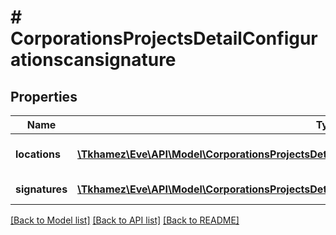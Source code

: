 # # CorporationsProjectsDetailConfigurationscansignature

## Properties

Name | Type | Description | Notes
------------ | ------------- | ------------- | -------------
**locations** | [**\Tkhamez\Eve\API\Model\CorporationsProjectsDetailConfigurationcapturefwcomplexLocationsInner[]**](CorporationsProjectsDetailConfigurationcapturefwcomplexLocationsInner.md) | Locations of signatures | [optional]
**signatures** | [**\Tkhamez\Eve\API\Model\CorporationsProjectsDetailConfigurationmatchersignature[]**](CorporationsProjectsDetailConfigurationmatchersignature.md) | Signatures to scan | [optional]

[[Back to Model list]](../../README.md#models) [[Back to API list]](../../README.md#endpoints) [[Back to README]](../../README.md)
